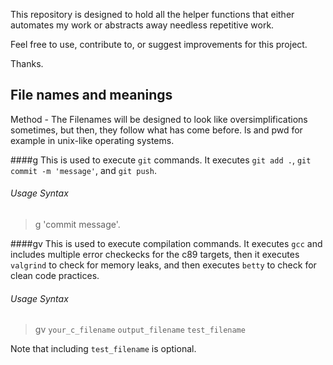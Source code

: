 This repository is designed to hold all the helper functions that either automates my work or abstracts away needless repetitive work.

Feel free to use, contribute to, or suggest improvements for this project.

Thanks.

## File names and meanings
Method - The Filenames will be designed to look like oversimplifications sometimes, but then, they follow what has come before. ls and pwd for example in unix-like operating systems.




####g
This is used to execute `git` commands. It executes `git add .`, `git commit -m 'message'`, and `git push`.  
###### Usage Syntax  
> g 'commit message'.  



####gv
This is used to execute compilation commands. It executes `gcc` and includes multiple error checkecks for the c89 targets, then it executes `valgrind` to check for memory leaks, and then executes `betty` to check for clean code practices.  
###### Usage Syntax
> gv `your_c_filename` `output_filename` `test_filename`  

Note that including `test_filename` is optional.
